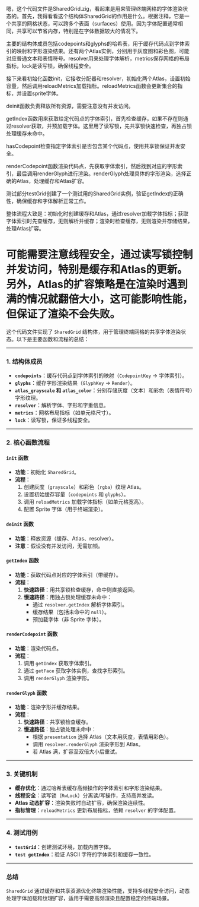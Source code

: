 嗯，这个代码文件是SharedGrid.zig，看起来是用来管理终端网格的字体渲染状态的。首先，我得看看这个结构体SharedGrid的作用是什么。根据注释，它是一个共享的网格状态，可以跨多个表面（surfaces）使用。因为字体配置通常相同，共享可以节省内存，特别是在字体数据较大的情况下。

主要的结构体成员包括codepoints和glyphs的哈希表，用于缓存代码点到字体索引的映射和字形渲染结果。还有两个Atlas实例，分别用于灰度图和彩色图，可能对应普通文本和表情符号。resolver用来处理字体解析，metrics保存网格的布局指标，lock是读写锁，确保线程安全。

接下来看初始化函数init，它接收分配器和resolver，初始化两个Atlas，设置初始容量，然后调用reloadMetrics加载指标。reloadMetrics函数会更新集合的指标，并设置sprite字体。

deinit函数负责释放所有资源，需要注意没有并发访问。

getIndex函数用来获取给定代码点的字体索引，首先检查缓存，如果不存在则通过resolver获取，并预加载字体。这里用了读写锁，先共享锁快速检查，再独占锁处理缓存未命中。

hasCodepoint检查指定字体索引是否包含某个代码点，使用共享锁保证并发安全。

renderCodepoint函数渲染代码点，先获取字体索引，然后找到对应的字形索引，最后调用renderGlyph进行渲染。renderGlyph处理具体的字形渲染，选择正确的Atlas，处理缓存和Atlas扩容。

测试部分testGrid创建了一个测试用的SharedGrid实例，验证getIndex的正确性，确保缓存和字体解析正常工作。

整体流程大致是：初始化时创建缓存和Atlas，通过resolver加载字体指标；获取字体索引时先查缓存，无则解析并缓存；渲染时检查缓存，无则渲染并存储结果，处理Atlas扩容。

可能需要注意线程安全，通过读写锁控制并发访问，特别是缓存和Atlas的更新。另外，Atlas的扩容策略是在渲染时遇到满的情况就翻倍大小，这可能影响性能，但保证了渲染不会失败。
================================================
这个代码文件实现了 `SharedGrid` 结构体，用于管理终端网格的共享字体渲染状态。以下是主要函数和流程的总结：

---

### **1. 结构体成员**
- **`codepoints`**：缓存代码点到字体索引的映射（`CodepointKey` → 字体索引）。
- **`glyphs`**：缓存字形渲染结果（`GlyphKey` → `Render`）。
- **`atlas_grayscale` 和 `atlas_color`**：分别存储灰度（文本）和彩色（表情符号）字形纹理。
- **`resolver`**：解析字体、字形和字重信息。
- **`metrics`**：网格布局指标（如单元格尺寸）。
- **`lock`**：读写锁，保证多线程安全。

---

### **2. 核心函数流程**

#### **`init` 函数**
- **功能**：初始化 `SharedGrid`。
- **流程**：
  1. 创建灰度（`grayscale`）和彩色（`rgba`）纹理 Atlas。
  2. 设置初始缓存容量（`codepoints` 和 `glyphs`）。
  3. 调用 `reloadMetrics` 加载字体指标（如单元格宽高）。
  4. 配置 Sprite 字体（用于终端渲染）。

#### **`deinit` 函数**
- **功能**：释放资源（缓存、Atlas、resolver）。
- **注意**：假设没有并发访问，无需加锁。

#### **`getIndex` 函数**
- **功能**：获取代码点对应的字体索引（带缓存）。
- **流程**：
  1. **快速路径**：用共享锁检查缓存，命中则直接返回。
  2. **慢速路径**：用独占锁处理缓存未命中：
     - 通过 `resolver.getIndex` 解析字体索引。
     - 缓存结果（包括未命中的 `null`）。
     - 预加载字体（非 Sprite 字体）。

#### **`renderCodepoint` 函数**
- **功能**：渲染代码点。
- **流程**：
  1. 调用 `getIndex` 获取字体索引。
  2. 通过 `getFace` 获取字体实例，查找字形索引。
  3. 调用 `renderGlyph` 渲染字形。

#### **`renderGlyph` 函数**
- **功能**：渲染字形并缓存结果。
- **流程**：
  1. **快速路径**：共享锁检查缓存。
  2. **慢速路径**：独占锁处理未命中：
     - 根据 `presentation` 选择 Atlas（文本用灰度，表情用彩色）。
     - 调用 `resolver.renderGlyph` 渲染字形到 Atlas。
     - 若 Atlas 满，扩容至双倍大小后重试。

---

### **3. 关键机制**
- **缓存优化**：通过哈希表缓存高频操作的字体索引和字形渲染结果。
- **线程安全**：读写锁（`RwLock`）分离读/写操作，支持高并发读。
- **Atlas 动态扩容**：渲染失败时自动扩容，确保渲染连续性。
- **指标管理**：`reloadMetrics` 更新布局指标，依赖 `resolver` 的字体配置。

---

### **4. 测试用例**
- **`testGrid`**：创建测试环境，加载内置字体。
- **`test getIndex`**：验证 ASCII 字符的字体索引和缓存一致性。

---

### **总结**
`SharedGrid` 通过缓存和共享资源优化终端渲染性能，支持多线程安全访问，动态处理字体加载和纹理扩容，适用于需要高频渲染且配置稳定的终端场景。